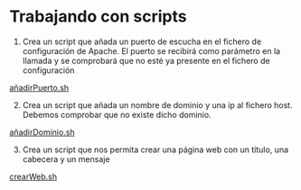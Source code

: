 # Trabajando con scripts

1.  Crea un script que añada un puerto de escucha en el fichero de configuración de Apache. El puerto se recibirá como parámetro en la llamada y se comprobará que no esté ya presente en el fichero de configuración

[añadirPuerto.sh](añadirPuerto.sh)

2.    Crea un script que añada un nombre de dominio y una ip al fichero host. Debemos comprobar que no existe dicho dominio.

[añadirDominio.sh](añadirDominio.sh)

3. Crea un script que nos permita crear una página web con un título, una cabecera y un mensaje

[crearWeb.sh](crearWeb.sh)
